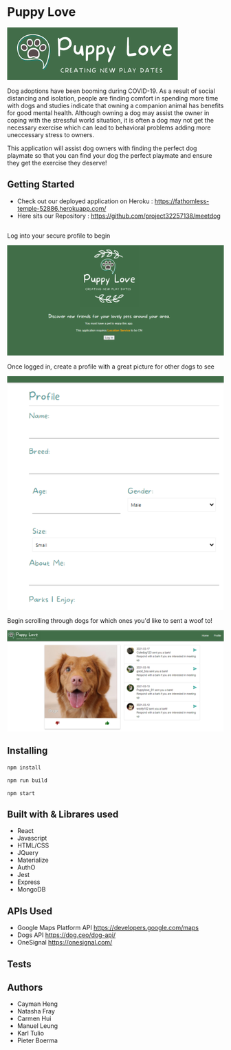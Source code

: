 # Puppy Love 
![PuppyLovelogo](Screenshot/logo.PNG)

Dog adoptions have been booming during COVID-19. As a result of social distancing and isolation, people are finding comfort in spending more time with dogs and studies indicate that owning a companion animal has benefits for good mental health. Although owning a dog may assist the owner in coping with the stressful world situation, it is often a dog may not get the necessary exercise which can lead to behavioral problems adding more uneccessary stress to owners.

This application will assist dog owners with finding the perfect dog playmate so that you can find your dog the perfect playmate and ensure they get the exercise they deserve!



## Getting Started

* Check out our deployed application on Heroku : https://fathomless-temple-52886.herokuapp.com/
* Here sits our Repository : https://github.com/project32257138/meetdog

## 

Log into your secure profile to begin

![Login](Screenshot/login.PNG)

Once logged in, create a profile with a great picture for other dogs to see

![Createprofile](Screenshot/Createprofile.PNG)

Begin scrolling through dogs for which ones you'd like to sent a woof to!

![Profile](Screenshot/Profile.PNG)

## Installing

```
npm install
```
```
npm run build
```
```
npm start
```


## Built with & Librares used
* React
* Javascript
* HTML/CSS
* JQuery
* Materialize
* AuthO
* Jest
* Express
* MongoDB


## APIs Used
* Google Maps Platform API  https://developers.google.com/maps
* Dogs API https://dog.ceo/dog-api/
* OneSignal https://onesignal.com/


## Tests


## Authors
* Cayman Heng
* Natasha Fray
* Carmen Hui
* Manuel Leung
* Karl Tulio
* Pieter Boerma



